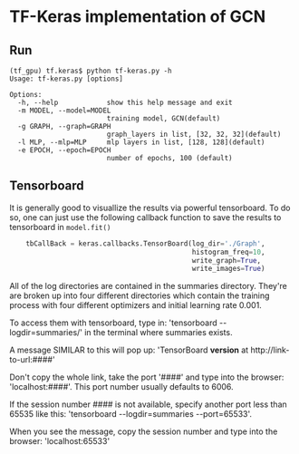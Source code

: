 # TF-Keras implementation of GCN

## Run
```
(tf_gpu) tf.keras$ python tf-keras.py -h
Usage: tf-keras.py [options]

Options:
  -h, --help            show this help message and exit
  -m MODEL, --model=MODEL
                        training model, GCN(default)
  -g GRAPH, --graph=GRAPH
                        graph_layers in list, [32, 32, 32](default)
  -l MLP, --mlp=MLP     mlp layers in list, [128, 128](default)
  -e EPOCH, --epoch=EPOCH
                        number of epochs, 100 (default)
```


## Tensorboard 
It is generally good to visuallize the results via powerful tensorboard. To do so, one can just use the following callback function to save the results to tensorboard in `model.fit()`
```python
    tbCallBack = keras.callbacks.TensorBoard(log_dir='./Graph', 
                                             histogram_freq=10, 
                                             write_graph=True, 
                                             write_images=True)
```

All of the log directories are contained in the summaries directory. They're are broken up into four different directories 
which contain the training process with four different optimizers and initial learning rate 0.001.

To access them with tensorboard, type in:
  'tensorboard --logdir=summaries/' in the terminal where summaries exists.

A message SIMILAR to this will pop up:
  'TensorBoard __version__ at http://link-to-url:####'

Don't copy the whole link, take the port '####' and type into the browser: 
  'localhost:####'. This port number usually defaults to 6006.

If the session number #### is not available, specify another port less than 65535 like this:
  'tensorboard --logdir=summaries --port=65533'.

When you see the message, copy the session number and type into the browser: 
  'localhost:65533'
